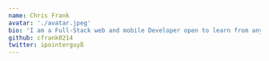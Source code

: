```yaml
---
name: Chris Frank
avatar: './avatar.jpeg'
bio: 'I am a Full-Stack web and mobile Developer open to learn from any good challenge that comes up from any other area.'
github: cfrank0214
twitter: ipointerguyß
---
```

